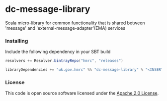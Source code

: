 
# dc-message-library

Scala micro-library for common functionality that is shared between 'message' and 'external-message-adapter'(EMA) services


### Installing

Include the following dependency in your SBT build

```scala
resolvers += Resolver.bintrayRepo("hmrc", "releases")

libraryDependencies += "uk.gov.hmrc" %% "dc-message-library" % "<INSERT VERSION>"
```
### License

This code is open source software licensed under the [Apache 2.0 License]("http://www.apache.org/licenses/LICENSE-2.0.html").




